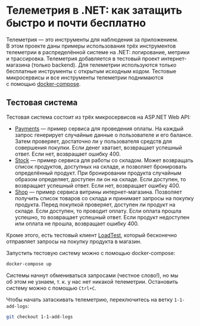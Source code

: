 # Телеметрия в .NET: как затащить быстро и почти бесплатно

Телеметрия — это инструменты для наблюдения за приложением. В этом проекте даны примеры использования трёх инструментов телеметрии в распределённой системе на .NET: логирование, метрики и трассировка. Телеметрия добавляется в тестовый проект интернет-магазина (только backend). Для телеметрии используются только бесплатные инструменты с открытым исходным кодом. Тестовые микросервисы и все инструменты телеметрии поднимаются с помощью [docker-compose](https://docs.docker.com/compose/).

## Тестовая система

Тестовая система состоит из трёх микросервисов на ASP.NET Web API:

* [Payments](Payments/Program.cs) — пример сервиса для проведения оплаты. На каждый запрос генерирует случайные данные о пользователе и его балансе. Затем проверяет, достаточно ли у пользователя средств для совершения покупки. Если денег хватает, возвращает успешный ответ. Если нет, возвращает ошибку 400.
* [Stock](Stock/Program.cs) — пример сервиса для работы со складом. Может возвращать список продуктов, доступных на складе, и позволяет бронировать определённый продукт. При бронировании продукта случайным образом определяет, доступен ли он на складе. Если доступен, то возвращает успешный ответ. Если нет, возвращает ошибку 400.
* [Shop](Shop/Program.cs) — пример сервиса витрины интернет-магазина. Позволяет получить список товаров со склада и принимает запросы на покупку продукта. Перед покупкой проверяет, доступен ли продукт на складе. Если доступен, то проводит оплату. Если оплата прошла успешно, то возвращает успешный ответ. Если продукт недоступен или оплата не прошла, возвращает ошибку 400.

Кроме этого, есть тестовый клиент [LoadTest](LoadTest/Program.cs), который бесконечно отправляет запросы на покупку продукта в магазин.

Запустить тестовую систему можно с помощью docker-compose:

```bash
docker-compose up
```

Системы начнут обмениваться запросами (честное слово!), но мы об этом не узнаем, т. к. у нас нет никакой телеметрии. Остановить систему можно с помощью `Ctrl+C`.

Чтобы начать затаскивать телеметрию, переключитесь на ветку `1-1-add-logs`:

```bash
git checkout 1-1-add-logs
```
